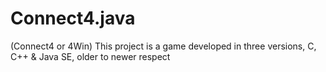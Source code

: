 # Connect4.java
(Connect4 or 4Win) This project is a game developed in three versions, C, C++ &amp; Java SE, older to newer respect

